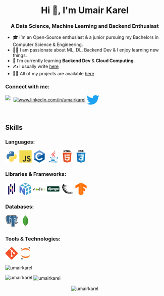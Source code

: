 <h1 align="center">Hi 👋, I'm Umair Karel</h1>
<h3 align="center">A Data Science, Machine Learning and Backend Enthusiast</h3>

 - 🎓 I’m an Open-Source enthusiast & a junior pursuing my Bachelors in Computer Science & Engineering.
 - 👨‍💻  I am passionate about ML, DL, Backend Dev & I enjoy learning new things. 
 - 🌱 I’m currently learning  **Backend Dev** & **Cloud Computing**.
 - ✍ I usually write [here](https://medium.com/@umairkarel)
 - 👨‍💻 All of my projects are available [here](https://github.com/umairkarel?tab=repositories)

<h3 align="left">Connect with me:</h3>
<p align="left">
 <a href="mailto:umair.karel@gmail.com">
  <img align="left" width="26px" src="https://cdn.jsdelivr.net/npm/simple-icons@v3/icons/gmail.svg" />
</a>
<a href="https://www.linkedin.com/in/umairkarel/" target="blank"><img align="center" src="https://raw.githubusercontent.com/rahuldkjain/github-profile-readme-generator/master/src/images/icons/Social/linked-in-alt.svg" alt="www.linkedin.com/in/umairkarel" height="30" width="40" /></a>
 <a href="https://twitter.com/KarelUmair" target="blank"><img align="center" src="https://raw.githubusercontent.com/devicons/devicon/master/icons/twitter/twitter-original.svg" alt="www.twitter.com/in/KarelUmair" height="30" width="40" /></a>
 
</p>
<br>
<h2 align="left">Skills</h2>
<h3 align="left">Languages:</h3>
<p align="left"> 
  <img src="https://raw.githubusercontent.com/devicons/devicon/master/icons/python/python-original.svg" alt="python" width="40" height="40"/>
  <img src="https://raw.githubusercontent.com/devicons/devicon/master/icons/javascript/javascript-original.svg" alt="javascript" width="40" height="40"/> 
  <img src="https://raw.githubusercontent.com/devicons/devicon/master/icons/c/c-original.svg" alt="C" width="40" height="40"/>
  <img src="https://raw.githubusercontent.com/devicons/devicon/master/icons/java/java-original.svg" alt="java" width="40" height="40"/> 
  <img src="https://raw.githubusercontent.com/devicons/devicon/master/icons/html5/html5-original-wordmark.svg" alt="html5" width="40" height="40"/>
  <img src="https://raw.githubusercontent.com/devicons/devicon/master/icons/css3/css3-original-wordmark.svg" alt="css3" width="40" height="40"/>
</p>
<h3 align="left">Libraries & Frameworks:</h3>
<p align="left">
  <img src="https://raw.githubusercontent.com/devicons/devicon/master/icons/pandas/pandas-original.svg" alt="pandas" width="40" height="40"/>
  <img src="https://raw.githubusercontent.com/devicons/devicon/master/icons/numpy/numpy-original.svg" alt="numpy" width="40" height="40"/>
  <img src="https://raw.githubusercontent.com/devicons/devicon/master/icons/nodejs/nodejs-original-wordmark.svg" alt="nodejs" width="40" height="40"/>
  <img src="https://raw.githubusercontent.com/devicons/devicon/master/icons/django/django-original.svg" alt="django" width="40" height="40"/>
  <img src="https://raw.githubusercontent.com/devicons/devicon/master/icons/flask/flask-original.svg" alt="flask" width="40" height="40"/>
  <img src="https://raw.githubusercontent.com/devicons/devicon/master/icons/tensorflow/tensorflow-original.svg" alt="flask" width="40" height="40"/>
</p>

<h3 align="left">Databases:</h3>
<p align="left">
  <img src="https://raw.githubusercontent.com/devicons/devicon/master/icons/postgresql/postgresql-original.svg" alt="flask" width="40" height="40"/>
  <img src="https://raw.githubusercontent.com/devicons/devicon/master/icons/mongodb/mongodb-original.svg" alt="flask" width="40" height="40"/>
</p>
 
<h3 align="left">Tools & Technologies:</h3>
<p align="left">
  <img src="https://raw.githubusercontent.com/devicons/devicon/master/icons/git/git-original.svg" alt="flask" width="40" height="40"/>
  <img src="https://raw.githubusercontent.com/devicons/devicon/master/icons/jupyter/jupyter-original.svg" alt="flask" width="40" height="40"/>
</p>
<p align="left"> <img src="https://komarev.com/ghpvc/?username=umairkarel&label=Profile%20views&color=0e75b6&style=flat" alt="umairkarel" /> </p>
<p><img align="left" src="https://github-readme-stats.vercel.app/api/top-langs?username=umairkarel&show_icons=true&locale=en&layout=compact" alt="umairkarel" /></p>

<p>&nbsp;<img align="center" src="https://github-readme-stats.vercel.app/api?username=umairkarel&show_icons=true&locale=en" alt="umairkarel" /></p>

<p align="center"><img align="center" src="https://github-readme-streak-stats.herokuapp.com/?user=umairkarel&" alt="umairkarel" /></p>
